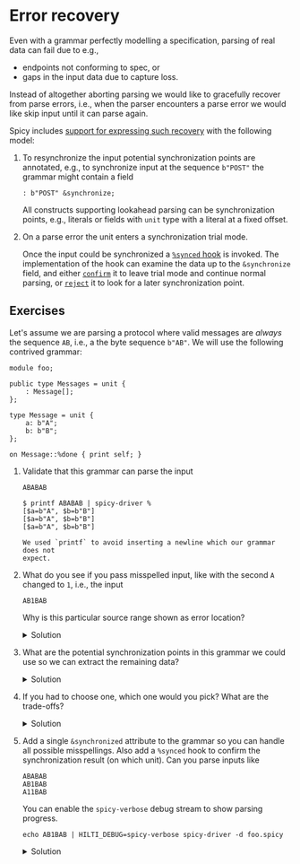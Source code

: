 # Error recovery

Even with a grammar perfectly modelling a specification, parsing of real data can
fail due to e.g.,

- endpoints not conforming to spec, or
- gaps in the input data due to capture loss.

Instead of altogether aborting parsing we would like to gracefully recover from
parse errors, i.e., when the parser encounters a parse error we would like skip
input until it can parse again.

Spicy includes [support for expressing such
recovery](https://docs.zeek.org/projects/spicy/en/latest/programming/parsing.html#error-recovery)
with the following model:

1. To resynchronize the input potential synchronization points are annotated, e.g., to
   synchronize input at the sequence `b"POST"` the grammar might contain a field

   ```spicy
   : b"POST" &synchronize;
   ```

   All constructs supporting lookahead parsing can be synchronization points,
   e.g., literals or fields with `unit` type with a literal at a fixed offset.

1. On a parse error the unit enters a synchronization trial mode.

   Once the input could be synchronized a [`%synced`
   hook](https://docs.zeek.org/projects/spicy/en/latest/programming/parsing.html#error-recovery-hooks)
   is invoked. The implementation of the hook can examine the data up to the
   `&synchronize` field, and either
   [`confirm`](https://docs.zeek.org/projects/spicy/en/latest/programming/language/statements.html#statement-confirm)
   it to leave trial mode and continue normal parsing, or
   [`reject`](https://docs.zeek.org/projects/spicy/en/latest/programming/language/statements.html#statement-reject)
   it to look for a later synchronization point.

## Exercises

Let's assume we are parsing a protocol where valid messages are _always_ the
sequence `AB`, i.e., a the byte sequence `b"AB"`. We will use the following
contrived grammar:

```spicy
module foo;

public type Messages = unit {
    : Message[];
};

type Message = unit {
    a: b"A";
    b: b"B";
};

on Message::%done { print self; }
```

1. Validate that this grammar can parse the input

   ```plain
   ABABAB
   ```

   ```plain
   $ printf ABABAB | spicy-driver %
   [$a=b"A", $b=b"B"]
   [$a=b"A", $b=b"B"]
   [$a=b"A", $b=b"B"]
   ```

   ```admonish info
   We used `printf` to avoid inserting a newline which our grammar does not
   expect.
   ```

1. What do you see if you pass misspelled input, like with the second `A` changed
   to `1`, i.e., the input

   ```plain
   AB1BAB
   ```

   Why is this particular source range shown as error location?

   <details>
   <summary>Solution</summary>

   ```plain
   [$a=b"A", $b=b"B"]
   [error] terminating with uncaught exception of type spicy::rt::ParseError: no expected look-ahead token found (foo.spicy:3:30-4:17)
   ```

   We first the result of parsing for the first `Message` from `AB`, and
   encounter an error for the second element.

   The error corresponds to parsing the list inside `Messages`. The grammar
   expects either `A` to start a new `Message`, or end of data to signal the end of
   the input; `1` matches neither so lookahead parsing fails.
   </details>

1. What are the potential synchronization points in this grammar we could use so we can extract
   the remaining data?

   <details>
   <summary>Solution</summary>

   In this case parsing failed at the first field of `Message`, `Message::a`. We
   could

   a. synchronize on `Message::b` by changing it to

      ```spicy
      b: b"B" &synchronize;
      ```

   b. Synchronize on `Message::a` in the _next message_, i.e., abandon parsing
      the remaining fields in `Message` and start over. For that we would synchronize on the list elements in `Messages`,

      ```spicy
      : (Message &synchronize)[];
      ```

   ```admonish info
   A slight modification of this grammar seems to fail to synchronize and run
   into an edge case, <https://github.com/zeek/spicy/issues/1594>.
   ```

   </details>

1. If you had to choose one, which one would you pick? What are the trade-offs?

   <details>
   <summary>Solution</summary>

   - If we synchronize on `Message::b` it would seem that we should be able to recover at its data.

     This however does not work since the list uses lookahead parsing, so we
     would fail already in `Messages` before we could recover in `Message`.

   - We need to synchronize on the next list element.

     In larger units synchronizing high up (e.g., on a list in the top-level
     unit) allows recovering from more general errors at the cost of not
     extracting some data, e.g., we would be able to also handle misspelled `B`s
     in this example.
   </details>

1. Add a single `&synchronized` attribute to the grammar so you can handle all
   possible misspellings. Also add a `%synced` hook to confirm the
   synchronization result (on which unit). Can you parse inputs like

   ```plain
   ABABAB
   AB1BAB
   A11BAB
   ```

   You can enable the `spicy-verbose` debug stream to show parsing progress.

   ```console
   echo AB1BAB | HILTI_DEBUG=spicy-verbose spicy-driver -d foo.spicy
   ```

   <details>
   <summary>Solution</summary>

   ```spicy
   module foo;

   public type Messages = unit {
       : (Message &synchronize)[];
   };

   type Message = unit {
       a: b"A";
       b: b"B";
   };

   on Message::%done { print self; }
   on Messages::%synced { confirm; }
   ```

   </details>
